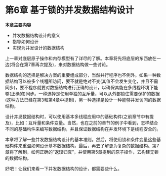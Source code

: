 # 第6章 基于锁的并发数据结构设计

**本章主要内容**

- 并发数据结构设计的意义<br>
- 指导如何设计<br>
- 实现为并发设计的数据结构<br>

上一章对底层原子操作和内存模型有了详尽的了解。本章将先将底层的东西放在一边(将会在第7章再次提及)，来对数据结构做一些讨论。

数据结构的选择是解决方案的重要组成部分，当然并行程序也不例外。如果一种数据结构可以被多个线程所访问，要不就是绝对不变(其值不会发生变化，并且不需同步)，要不程序就要对数据结构进行正确的设计，以确保其能在多线程环境下能够(正确的)同步。一种选择是使用单独的互斥量，可以从外部锁住需要保护的数据(这种方法已经在第3和第4章中提到)，另一种选择是设计一种能够并发访问的数据结构。

设计并发数据结构时，可以使用基本多线程应用中的基础构件(之前章节中有提及)，比如：互斥量和条件变量。当然，也在之前的章节的例子中看到，怎样结合不同的基础构件来编写数据结构，并且保证数据结构在并发环境下是线程安全的。

本章将了解一些并发数据结构设计的基本准则。然后，将使用锁和条件变量这些基础构件来重温如何设计基本数据结构。最后，再去了解更为复杂的数据结构。第7章将了解到，如何正确的“返璞归真”，并使用第5章提到的原子操作，去构建无锁的数据结构。

好吧！让我们来看一下并发数据结构的设计，都需要些什么。
